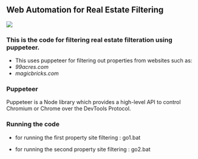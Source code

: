 ## Web Automation for Real Estate Filtering 
[![](https://img.shields.io/badge/author-@SimarBedi-blue.svg?style=flat)](https://twitter.com/simarpreet_bedi)

### This is the code for filtering real estate filteration using puppeteer.
* This uses puppeteer for filtering out properties from websites such as:
* *99acres.com*
* *magicbricks.com*

### Puppeteer 
Puppeteer is a Node library which provides a high-level API to control Chromium or Chrome over the DevTools Protocol.

### Running the code
* for running the first property site filtering : go1.bat

* for running the second property site filtering : go2.bat
